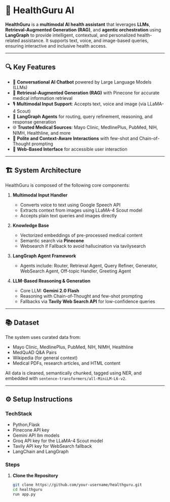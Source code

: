 # 🧠 HealthGuru AI

**HealthGuru** is a **multimodal AI health assistant** that leverages **LLMs**, **Retrieval-Augmented Generation (RAG)**, and **agentic orchestration** using **LangGraph** to provide intelligent, contextual, and personalized health-related assistance. It supports text, voice, and image-based queries, ensuring interactive and inclusive health access.

---

## 🔍 Key Features

- 💬 **Conversational AI Chatbot** powered by Large Language Models (LLMs)
- 🔎 **Retrieval-Augmented Generation (RAG)** with Pinecone for accurate medical information retrieval
- 🎙️ **Multimodal Input Support**: Accepts text, voice and image (via LLaMA-4 Scout)
- 🧠 **LangGraph Agents** for routing, query refinement, reasoning, and response generation
- 🌐 **Trusted Medical Sources**: Mayo Clinic, MedlinePlus, PubMed, NIH, NIMH, Healthline, and more
- 🌱 **Polite and Context-Aware Interactions** with few-shot and Chain-of-Thought prompting
- 🧾 **Web-Based Interface** for accessible user interaction

---

## 🏗️ System Architecture

HealthGuru is composed of the following core components:

1. **Multimodal Input Handler**  
   - Converts voice to text using Google Speech API  
   - Extracts context from images using LLaMA-4 Scout model
   - Accepts plain text queries and images directly 

2. **Knowledge Base**  
   - Vectorized embeddings of pre-processed medical content  
   - Semantic search via **Pinecone**
   - Websearch if Fallback to avoid hallucination via tavilysearch

3. **LangGraph Agent Framework**  
   - Agents include: Router, Retrieval Agent, Query Refiner, Generator, WebSearch Agent, Off-topic Handler, Greeting Agent

4. **LLM-Based Reasoning & Generation**  
   - Core LLM: **Gemini 2.0 Flash**  
   - Reasoning with Chain-of-Thought and few-shot prompting  
   - Fallbacks via **Tavily Web Search API** for low-confidence queries

---

## 📚 Dataset

The system uses curated data from:

- Mayo Clinic, MedlinePlus, PubMed, NIH, NIMH, Healthline
- MedQuAD Q&A Pairs
- Wikipedia (for general context)
- Medical PDFs, research articles, and HTML content

All data is cleaned, semantically chunked, tagged using NER, and embedded with `sentence-transformers/all-MiniLM-L6-v2`.

---

## ⚙️ Setup Instructions

### TechStack

- Python,Flask
- Pinecone API key
- Gemini API llm models
- Groq API key for the LLaMA-4 Scout model
- Tavily API key for WebSearch fallback
- LangChain and LangGraph

### Steps

1. **Clone the Repository**
   ```bash
   git clone https://github.com/your-username/healthguru.git
   cd healthguru
   run app.py
